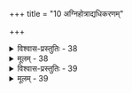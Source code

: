 +++
title = "10 अग्निहोत्राद्यधिकरणम्"

+++

<details><summary>विश्वास-प्रस्तुतिः - 38</summary>

38.श्लेषश्चेदस्य पुण्यैस्स तु भवति तदा बन्ध इत्यभ्युपेत्यं  
यद्यश्लेषो भवेत्तैः परविदि विफला पुण्यनिष्ठा परस्तात् ।  
तस्माद्धर्मोऽप्यधर्मक्रमत इह परित्याज्य एवेत्ययुक्तं  
न स्याद्बन्धाय विद्याङ्कुरमुपचिनुते ह्यग्निहोत्रादिधर्मः॥
</details>

<details><summary>मूलम् - 38</summary>

38.श्लेषश्चेदस्य पुण्यैस्स तु भवति तदा बन्ध इत्यभ्युपेत्यं  
यद्यश्लेषो भवेत्तैः परविदि विफला पुण्यनिष्ठा परस्तात् ।  
तस्माद्धर्मोऽप्यधर्मक्रमत इह परित्याज्य एवेत्ययुक्तं  
न स्याद्बन्धाय विद्याङ्कुरमुपचिनुते ह्यग्निहोत्रादिधर्मः॥
</details>


<details><summary>विश्वास-प्रस्तुतिः - 39</summary>

39. सर्वापेक्षेत्यवोचन्ननु परभजने कर्मणामङ्गभावं  
भूयो वक्त्यग्निहोत्रेत्यपि तदिति मुधा ह्येकमत्रेति चेन्न।  
विद्याया नैरपेक्ष्यात्तदपरिकरता शङ्किता प्रागपास्ता  
श्लेषाभावप्रसक्ता त्विह पुनरिति तन्नीतिवैषम्यसिद्धेः॥
</details>

<details><summary>मूलम् - 39</summary>

39. सर्वापेक्षेत्यवोचन्ननु परभजने कर्मणामङ्गभावं  
भूयो वक्त्यग्निहोत्रेत्यपि तदिति मुधा ह्येकमत्रेति चेन्न।  
विद्याया नैरपेक्ष्यात्तदपरिकरता शङ्किता प्रागपास्ता  
श्लेषाभावप्रसक्ता त्विह पुनरिति तन्नीतिवैषम्यसिद्धेः॥
</details>